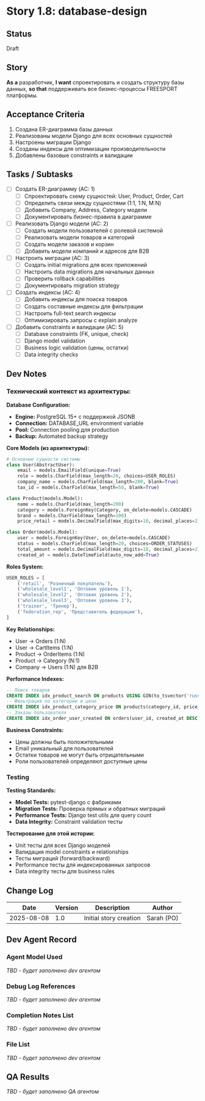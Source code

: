 # Story 1.8: database-design

## Status
Draft

## Story
**As a** разработчик,
**I want** спроектировать и создать структуру базы данных,
**so that** поддерживать все бизнес-процессы FREESPORT платформы.

## Acceptance Criteria

1. Создана ER-диаграмма базы данных
2. Реализованы модели Django для всех основных сущностей
3. Настроены миграции Django
4. Созданы индексы для оптимизации производительности
5. Добавлены базовые constraints и валидации

## Tasks / Subtasks

- [ ] Создать ER-диаграмму (AC: 1)
  - [ ] Спроектировать схему сущностей: User, Product, Order, Cart
  - [ ] Определить связи между сущностями (1:1, 1:N, M:N)
  - [ ] Добавить Company, Address, Category модели
  - [ ] Документировать бизнес-правила в диаграмме

- [ ] Реализовать Django модели (AC: 2)
  - [ ] Создать модели пользователей с ролевой системой
  - [ ] Реализовать модели товаров и категорий
  - [ ] Создать модели заказов и корзин
  - [ ] Добавить модели компаний и адресов для B2B

- [ ] Настроить миграции (AC: 3)
  - [ ] Создать initial migrations для всех приложений
  - [ ] Настроить data migrations для начальных данных
  - [ ] Проверить rollback capabilities
  - [ ] Документировать migration strategy

- [ ] Создать индексы (AC: 4)
  - [ ] Добавить индексы для поиска товаров
  - [ ] Создать составные индексы для фильтрации
  - [ ] Настроить full-text search индексы
  - [ ] Оптимизировать запросы с explain analyze

- [ ] Добавить constraints и валидации (AC: 5)
  - [ ] Database constraints (FK, unique, check)
  - [ ] Django model validation
  - [ ] Business logic validation (цены, остатки)
  - [ ] Data integrity checks

## Dev Notes

### Технический контекст из архитектуры:

**Database Configuration:**
- **Engine:** PostgreSQL 15+ с поддержкой JSONB
- **Connection:** DATABASE_URL environment variable
- **Pool:** Connection pooling для production
- **Backup:** Automated backup strategy

**Core Models (из архитектуры):**
```python
# Основные сущности системы
class User(AbstractUser):
    email = models.EmailField(unique=True)
    role = models.CharField(max_length=20, choices=USER_ROLES)
    company_name = models.CharField(max_length=200, blank=True)
    tax_id = models.CharField(max_length=50, blank=True)

class Product(models.Model):
    name = models.CharField(max_length=200)
    category = models.ForeignKey(Category, on_delete=models.CASCADE)
    brand = models.CharField(max_length=100)
    price_retail = models.DecimalField(max_digits=10, decimal_places=2)

class Order(models.Model):
    user = models.ForeignKey(User, on_delete=models.CASCADE)
    status = models.CharField(max_length=20, choices=ORDER_STATUSES)
    total_amount = models.DecimalField(max_digits=10, decimal_places=2)
    created_at = models.DateTimeField(auto_now_add=True)
```

**Roles System:**
```python
USER_ROLES = [
    ('retail', 'Розничный покупатель'),
    ('wholesale_level1', 'Оптовик уровень 1'),
    ('wholesale_level2', 'Оптовик уровень 2'), 
    ('wholesale_level3', 'Оптовик уровень 3'),
    ('trainer', 'Тренер'),
    ('federation_rep', 'Представитель федерации'),
]
```

**Key Relationships:**
- User → Orders (1:N)
- User → CartItems (1:N)
- Product → OrderItems (1:N)
- Product → Category (N:1)
- Company → Users (1:N) для B2B

**Performance Indexes:**
```sql
-- Поиск товаров
CREATE INDEX idx_product_search ON products USING GIN(to_tsvector('russian', name));
-- Фильтрация по категории и цене
CREATE INDEX idx_product_category_price ON products(category_id, price_retail);
-- Заказы пользователя
CREATE INDEX idx_order_user_created ON orders(user_id, created_at DESC);
```

**Business Constraints:**
- Цены должны быть положительными
- Email уникальный для пользователей
- Остатки товаров не могут быть отрицательными
- Роли пользователей определяют доступные цены

### Testing

**Testing Standards:**
- **Model Tests:** pytest-django с фабриками
- **Migration Tests:** Проверка прямых и обратных миграций
- **Performance Tests:** Django test utils для query count
- **Data Integrity:** Constraint validation тесты

**Тестирование для этой истории:**
- Unit тесты для всех Django моделей
- Валидация model constraints и relationships
- Тесты миграций (forward/backward)
- Performance тесты для индексированных запросов
- Data integrity тесты для business rules

## Change Log

| Date | Version | Description | Author |
|------|---------|-------------|---------|
| 2025-08-08 | 1.0 | Initial story creation | Sarah (PO) |

## Dev Agent Record

### Agent Model Used
_TBD - будет заполнено dev агентом_

### Debug Log References  
_TBD - будет заполнено dev агентом_

### Completion Notes List
_TBD - будет заполнено dev агентом_

### File List
_TBD - будет заполнено dev агентом_

## QA Results
_TBD - будет заполнено QA агентом_
